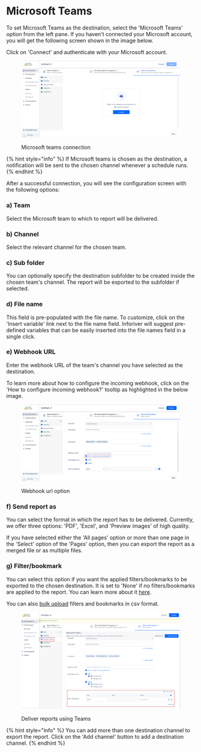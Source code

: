 # Microsoft Teams

To set Microsoft Teams as the destination, select the 'Microsoft Teams' option from the left pane. If you haven't connected your Microsoft account, you will get the following screen shown in the image below.

Click on 'Connect' and authenticate with your Microsoft account.

<figure><img src="../../../../.gitbook/assets/teams-login.png" alt=""><figcaption><p>Microsoft teams connection</p></figcaption></figure>

{% hint style="info" %}
If Microsoft teams is chosen as the destination, a notification will be sent to the chosen channel whenever a schedule runs.
{% endhint %}

After a successful connection, you will see the configuration screen with the following options:

### **a) Team**&#x20;

Select the Microsoft team to which to report will be delivered.

### **b) Channel**&#x20;

Select the relevant channel for the chosen team.

### **c) Sub folder**&#x20;

You can optionally specify the destination subfolder to be created inside the chosen team's channel. The report will be exported to the subfolder if selected.

### **d) File name**&#x20;

This field is pre-populated with the file name. To customize, click on the 'Insert variable' link next to the file name field. Inforiver will suggest pre-defined variables that can be easily inserted into the file names field in a single click.

### **e) Webhook URL**&#x20;

Enter the webhook URL of the team's channel you have selected as the destination.

To learn more about how to configure the incoming webhook, click on the 'How to configure incoming webhook?' tooltip as highlighted in the below image.

<figure><img src="../../../../.gitbook/assets/webhook.png" alt=""><figcaption><p>Webhook url option</p></figcaption></figure>

### **f) Send report as**&#x20;

You can select the format in which the report has to be delivered. Currently, we offer three options: 'PDF', 'Excel', and 'Preview images' of high quality.&#x20;

If you have selected either the 'All pages' option or more than one page in the 'Select' option of the 'Pages' option, then you can export the report as a merged file or as multiple files.

### **g) Filter/bookmark**&#x20;

You can select this option if you want the applied filters/bookmarks to be exported to the chosen destination. It is set to 'None' if no filters/bookmarks are applied to the report. You can learn more about it [here](./#filter).

You can also [bulk upload](https://app.gitbook.com/o/Bi5mNLq31yHE9Ep9vISb/s/EbkCXCUXmtUq5tcnUtZE/\~/changes/237/working-with-inforiver/11.-scheduling-reports/create-new-subscription/select-destination-s/onedrive#e-bulk-upload) filters and bookmarks in csv format.

<figure><img src="../../../../.gitbook/assets/image (8) (2) (1).png" alt=""><figcaption><p>Deliver reports using Teams</p></figcaption></figure>



{% hint style="info" %}
You can add more than one destination channel to export the report. Click on the 'Add channel' button to add a destination channel.
{% endhint %}
